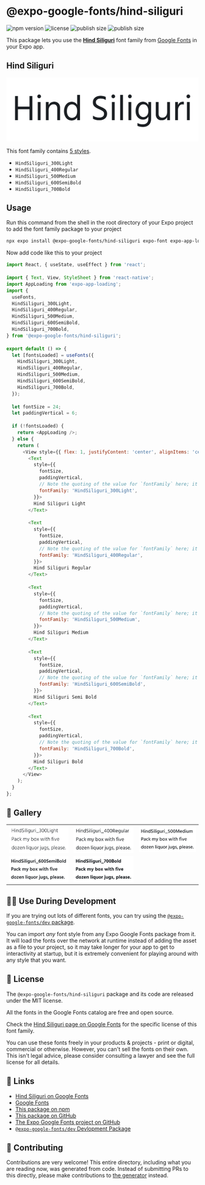 # @expo-google-fonts/hind-siliguri

![npm version](https://flat.badgen.net/npm/v/@expo-google-fonts/hind-siliguri)
![license](https://flat.badgen.net/github/license/expo/google-fonts)
![publish size](https://flat.badgen.net/packagephobia/install/@expo-google-fonts/hind-siliguri)
![publish size](https://flat.badgen.net/packagephobia/publish/@expo-google-fonts/hind-siliguri)

This package lets you use the [**Hind Siliguri**](https://fonts.google.com/specimen/Hind+Siliguri) font family from [Google Fonts](https://fonts.google.com/) in your Expo app.

## Hind Siliguri

![Hind Siliguri](./font-family.png)

This font family contains [5 styles](#-gallery).

- `HindSiliguri_300Light`
- `HindSiliguri_400Regular`
- `HindSiliguri_500Medium`
- `HindSiliguri_600SemiBold`
- `HindSiliguri_700Bold`

## Usage

Run this command from the shell in the root directory of your Expo project to add the font family package to your project
```sh
npx expo install @expo-google-fonts/hind-siliguri expo-font expo-app-loading
```

Now add code like this to your project
```js
import React, { useState, useEffect } from 'react';

import { Text, View, StyleSheet } from 'react-native';
import AppLoading from 'expo-app-loading';
import {
  useFonts,
  HindSiliguri_300Light,
  HindSiliguri_400Regular,
  HindSiliguri_500Medium,
  HindSiliguri_600SemiBold,
  HindSiliguri_700Bold,
} from '@expo-google-fonts/hind-siliguri';

export default () => {
  let [fontsLoaded] = useFonts({
    HindSiliguri_300Light,
    HindSiliguri_400Regular,
    HindSiliguri_500Medium,
    HindSiliguri_600SemiBold,
    HindSiliguri_700Bold,
  });

  let fontSize = 24;
  let paddingVertical = 6;

  if (!fontsLoaded) {
    return <AppLoading />;
  } else {
    return (
      <View style={{ flex: 1, justifyContent: 'center', alignItems: 'center' }}>
        <Text
          style={{
            fontSize,
            paddingVertical,
            // Note the quoting of the value for `fontFamily` here; it expects a string!
            fontFamily: 'HindSiliguri_300Light',
          }}>
          Hind Siliguri Light
        </Text>

        <Text
          style={{
            fontSize,
            paddingVertical,
            // Note the quoting of the value for `fontFamily` here; it expects a string!
            fontFamily: 'HindSiliguri_400Regular',
          }}>
          Hind Siliguri Regular
        </Text>

        <Text
          style={{
            fontSize,
            paddingVertical,
            // Note the quoting of the value for `fontFamily` here; it expects a string!
            fontFamily: 'HindSiliguri_500Medium',
          }}>
          Hind Siliguri Medium
        </Text>

        <Text
          style={{
            fontSize,
            paddingVertical,
            // Note the quoting of the value for `fontFamily` here; it expects a string!
            fontFamily: 'HindSiliguri_600SemiBold',
          }}>
          Hind Siliguri Semi Bold
        </Text>

        <Text
          style={{
            fontSize,
            paddingVertical,
            // Note the quoting of the value for `fontFamily` here; it expects a string!
            fontFamily: 'HindSiliguri_700Bold',
          }}>
          Hind Siliguri Bold
        </Text>
      </View>
    );
  }
};

```

## 🔡 Gallery


||||
|-|-|-|
|![HindSiliguri_300Light](./HindSiliguri_300Light.ttf.png)|![HindSiliguri_400Regular](./HindSiliguri_400Regular.ttf.png)|![HindSiliguri_500Medium](./HindSiliguri_500Medium.ttf.png)||
|![HindSiliguri_600SemiBold](./HindSiliguri_600SemiBold.ttf.png)|![HindSiliguri_700Bold](./HindSiliguri_700Bold.ttf.png)|||


## 👩‍💻 Use During Development

If you are trying out lots of different fonts, you can try using the [`@expo-google-fonts/dev` package](https://github.com/expo/google-fonts/tree/master/font-packages/dev#readme).

You can import *any* font style from any Expo Google Fonts package from it. It will load the fonts
over the network at runtime instead of adding the asset as a file to your project, so it may take longer
for your app to get to interactivity at startup, but it is extremely convenient
for playing around with any style that you want.

## 📖 License

The `@expo-google-fonts/hind-siliguri` package and its code are released under the MIT license.

All the fonts in the Google Fonts catalog are free and open source.

Check the [Hind Siliguri page on Google Fonts](https://fonts.google.com/specimen/Hind+Siliguri) for the specific license of this font family.

You can use these fonts freely in your products & projects - print or digital, commercial or otherwise. However, you can't sell the fonts on their own. This isn't legal advice, please consider consulting a lawyer and see the full license for all details.

## 🔗 Links

- [Hind Siliguri on Google Fonts](https://fonts.google.com/specimen/Hind+Siliguri)
- [Google Fonts](https://fonts.google.com/)
- [This package on npm](https://www.npmjs.com/package/@expo-google-fonts/hind-siliguri)
- [This package on GitHub](https://github.com/expo/google-fonts/tree/master/font-packages/hind-siliguri)
- [The Expo Google Fonts project on GitHub](https://github.com/expo/google-fonts)
- [`@expo-google-fonts/dev` Devlopment Package](https://github.com/expo/google-fonts/tree/master/font-packages/dev)

## 🤝 Contributing

Contributions are very welcome! This entire directory, including what you are reading now, was generated from code. Instead of submitting PRs to this directly, please make contributions to [the generator](https://github.com/expo/google-fonts/tree/master/packages/generator) instead.
